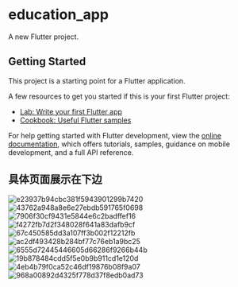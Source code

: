 # education_app

A new Flutter project.

## Getting Started

This project is a starting point for a Flutter application.

A few resources to get you started if this is your first Flutter project:

- [Lab: Write your first Flutter app](https://docs.flutter.dev/get-started/codelab)
- [Cookbook: Useful Flutter samples](https://docs.flutter.dev/cookbook)

For help getting started with Flutter development, view the
[online documentation](https://docs.flutter.dev/), which offers tutorials,
samples, guidance on mobile development, and a full API reference.
## 具体页面展示在下边
![e23937b94cbc381f5943901299b7420](https://github.com/user-attachments/assets/3123ca5a-5172-47de-90c4-4cbcbe3d63f5)
![43762a948a8e6e27ebdb591765f0698](https://github.com/user-attachments/assets/e507f8a5-3955-450a-9640-273e7d4d7032)
![7906f30cf9431e5844e6c2badffef16](https://github.com/user-attachments/assets/d62738aa-b502-4f31-96a8-4f93709b0108)
![f4272fb7d2f348028f641a83dafb9cf](https://github.com/user-attachments/assets/851ea110-1886-4720-8a69-bc0b29d4bbe1)
![67c450585dd3a107ff3b002f12212fb](https://github.com/user-attachments/assets/d25549dc-0a90-4a1a-9552-fa0ae3207401)
![ac2df493428b284bf77c76eb1a9bc25](https://github.com/user-attachments/assets/6e23d8f4-b195-4475-a0e8-6131a831cf31)
![6555d72445446605d66286f9266b44b](https://github.com/user-attachments/assets/f98bb6a1-41b0-428a-8b9d-c071c66b2f3a)
![19b878484cdd5f5e0b9b911cd1e120d](https://github.com/user-attachments/assets/fb2f278a-5b1a-47e3-8dfe-32bd1e3751b8)
![4eb4b79f0ca52c46df19876b08f9a07](https://github.com/user-attachments/assets/8a41fef7-e9f6-4dd3-adc0-9a184a9542e3)
![968a00892d4325f778d37f8edb0ad73](https://github.com/user-attachments/assets/32a101d5-89a2-4797-8c45-1d7b41fa3939)



